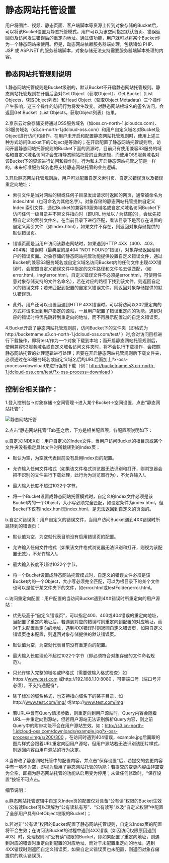 # 静态网站托管设置

用户将图片、视频、静态页面、客户端脚本等资源上传到对象存储的Bucket后，可以将该Bucket设置为静态托管模式，用户可以为该空间指定默认首页、错误返回页及访问发生错误后的重定向地址。通过该功能，用户就可以将某个Bucket作为一个静态网站来使用。但是，动态网站依赖服务器端处理，包括诸如 PHP、JSP 或 ASP.NET 的服务器端脚本，对象存储无法支持需要服务器端脚本处理的内容。

## 静态网站托管规则说明

1.静态网站托管规则是Bucket级别的，默认Bucket不开启静态网站托管规则。静态网站托管规则在开启后会对Get Object（获取Object）、Get Bucket（List Objects，获取Object列表）和Head Object（获取Object Metadata）三个操作产生影响，这三个操作的访问行为将发生改变。对静态网站根域名的签名访问，会返回Get Bucket（List Objects，获取Object列表）结果。

2.京东云对象存储支持通过OSS服务域名（如oss.cn-north-1.jcloudcs.com）、S3服务域名（s3.cn-north-1.jdcloud-oss.com）和用户自定义域名对Bucket及Object进行访问和操作。在用户未开启和配置静态网站托管规则时，使用上述三种方式访问Bucket下的Object是等效的；在开启配置了静态网站托管规则后，访问开启静态网站托管规则的Bucket下面的资源时，目前只有使用兼容S3服务的域名和自定义域名访问才会支持静态网站托管的业务逻辑，而使用OSS服务域名对该Bucket下的资源进行访问和操作时，行为和未开启静态网站托管之前是一样的，未来标准服务域名也将支持静态网站托管的业务逻辑。

3.开启静态网站托管规则后，用户可以配置自定义索引页、自定义错误页以及错误重定向地址：

* 索引文件是当对网站的根或任何子目录发出请求时返回的网页，通常被命名为 index.html（也可命名为其他名字）。对象存储的静态网站托管提供自定义Index 索引文件，通过Bucket的兼容S3服务域名或自定义域名访问Bucket下访问任何一级目录并不带文件指向时（即URL 地址以 / 为结尾的），会优先按照自定义的索引文件名，在当前目录下进行匹配，看该目录下是否存在设置的自定义索引文件（如Index.html），如果文件不存在，则返回对象存储提供的默认错误页。

* 错误页面是当用户访问该静态网站时，如果遇到HTTP 4XX（400、403、404等）错误时（最典型的是404 “NOT FOUND”错误），对象存储返回给用户的错误页面。对象存储的静态网站托管功能提供设置自定义错误文件，通过Bucket的兼容S3服务域名或自定义域名访问Bucket内的任何文件出现4XX错误时，会按照自定义错误文件中指定的文件路径和文件名去做匹配，（如error.html，img\error.html，自定义错误文件不必须是error.html，可使用任意对象存储支持的文件名命名），若在对应的路径下找到该文件，则返回自定义的错误文件；若未匹配到配置的自定义错误文件，则返回对象存储提供的默认错误页。

* 此外，用户还可以设置当遇到HTTP 4XX错误时，可以将访问以302重定向的方式将请求发到用户指定的源站，一旦用户配置了错误重定向的功能，遇到对应的错误时将优先跳转到重定向的地址，而不再展示配置过的自定义错误页。

4.Bucket开启了静态网站托管规则前，访问Bucket下的文件夹（即格式为http://bucketname.s3.cn-north-1.jdcloud-oss.com/test/ ）时,会对访问目标进行下载操作，即将test/作为一个对象下载到本地；而开启静态网站托管规则后，使用兼容S3服务域名或自定义域名访问文件夹时，将不会执行下载操作，会按照静态网站托管的处理逻辑进行处理；若要在开启静态网站托管规则后下载文件夹，必须通过在S3服务域名或自定义域名后的URL后面加上?x-oss-process=download来进行强制下载（例：http://bucketname.s3.cn-north-1.jdcloud-oss.com/test/?x-oss-process=download ）

## 控制台相关操作：

1.登入控制台->对象存储->空间管理->进入某个Bucket->空间设置，点击“静态网站托管”：

![静态网站托管](https://github.com/jdcloudcom/cn/blob/edit/image/Object-Storage-Service/OSS-040.png)

2.点击“静态网站托管”Tab签之后，下方是相关配置项，各配置项说明如下：

a.自定义INDEX页：用户自定义的Index文件，当用户访问Bucket的根目录或某个文件夹没有指定具体文件时所跳转到的Index页：

* 默认为空，为空就代表目前没有启用Index页的配置。

* 允许输入任何文件格式（如果该文件格式浏览器无法识别和打开，则浏览器会把不识别的文件进行下载处理，此行为为浏览器行为），不允许输入/。

* 最大输入长度不超过1022个字节。

* 将一个Bucket设置成静态网站托管模式时，自定义的Index文件必须是该Bucket内的一个Object，大小写必须完全匹配，如设定条件为index.html，但Bucket下仅有Index.html无index.html，是无法返回到自定义的页面的。

b.自定义错误页：用户自定义的错误文件，当用户访问Bucket遇到4XX错误时所跳转到的错误页：

* 默认值为空，为空就代表目前没有启用错误页的配置。

* 允许输入任何文件格式（如果该文件格式浏览器无法识别和打开，则视为该配置无效），不允许输入/。

* 最大输入长度不超过1022个字节。

* 将一个Bucket设置成静态网站托管模式时，自定义的错误文件必须是该Bucket内的一个Object，大小写必须完全匹配，可以为根目录下的某个文件也可以是位于某文件夹下的文件，如error.html或testFolder\error.html。

c.访问重定向配置：用户配置的当访问Bucket遇到4XX错误时所重定向的用户源站：

* 优先级高于“自定义错误页”，可以指定400、403或404错误的重定向地址，当配置了重定向地址后，若遇到对应的错误时则重定向到配置的对应地址，而对于未配置重定向的地址，遇到4XX错误时则返回自定义错误页，如果自定义错误页也未配置，则返回对象存储提供的默认错误页。

* 默认值为空，为空就代表目前没有重定向的配置。

* 最大输入长度理论不超过1022个字节（即必须符合对象存储的文件命名规范）。

* 只允许输入完整的域名或IP格式（需要做输入格式检查）如https://www.test.com 或http://192.168.1.10:8080 ，可带端口号（端口号非必须），不支持通配符*。

* 除了标准的域名格式，也支持指向域名下的某子目录，如http://www.test.com/img/ 或http://www.test.com/img

* 若URL中含有Query请求参数，则重定向到用户源站时，Query内容会随着URL一并重定向到源站，但若用户源站无法识别解析Query内容，则之前Query中的附带功能不会在用户源站生效。如：http://s3.cn-north-1.jdcloud-oss.com/downloads/example.jpg?x-oss-process=img/s/200/300 ，在访问时遇到404错误，example.jpg后面跟的图片样式会跟着URL重定向回用户源站，但用户源站若无法识别该图片样式，则返回内容由用户源站的行为决定。


3.当修改了静态网站托管中的配置内容，并点击“保存设置”后，若提交的变更内容中有一项不为空，即视为启用了静态网站托管的功能；若提交的变更内容由非空变为全空，即视为静态网站托管的功能从启用变为停用；未做任何修改时，“保存设置”按钮不可点击。

细节说明：

a.静态网站托管逻辑中自定义Index页的配置仅对具备“公有读”权限的Bucket生效（公有读Bucket可以理解为“公有读私有写”、“公有读写”以及“自定义权限”中配置了全部用户具有GetObject权限的Bucket）；

b.若对非“公有读”权限的Bucket配置了静态网站托管规则，自定义Index页的配置将不会生效；在访问该Bucket的过程中遇到4XX错误（如因访问权限原因遇到403）时，处理规则同“公有读”权限的Bucket，即如果配置了重定向地址，则遇到对应的错误时重定向到配置的对应地址，而对于未配置重定向的地址，遇到4XX错误时则返回自定义错误页，如果自定义错误页也未配置，则返回对象存储提供的默认错误页。
